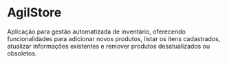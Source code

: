 # AgilStore
Aplicação para gestão automatizada de inventário, oferecendo funcionalidades para adicionar novos produtos, listar os itens cadastrados, atualizar informações existentes e remover produtos desatualizados ou obsoletos.
